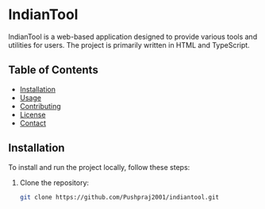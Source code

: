 # IndianTool

IndianTool is a web-based application designed to provide various tools and utilities for users. The project is primarily written in HTML and TypeScript.

## Table of Contents

- [Installation](#installation)
- [Usage](#usage)
- [Contributing](#contributing)
- [License](#license)
- [Contact](#contact)

## Installation

To install and run the project locally, follow these steps:

1. Clone the repository:
   ```sh
   git clone https://github.com/Pushpraj2001/indiantool.git
